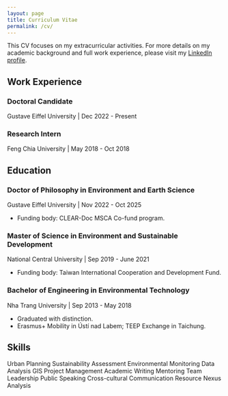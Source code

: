 ```yaml
---
layout: page 
title: Curriculum Vitae 
permalink: /cv/
---
```

<section class="cv-section">
    <p>
        This CV focuses on my extracurricular activities. For more details on my academic background and full work experience, please visit my <a href="https://linkedin.com/in/phamkien" target="_blank">LinkedIn profile</a>.
    </p>
</section>

<!-- Work Experience Section -->
<section class="cv-section">
    <h2 class="cv-section__title">Work Experience</h2>
    <div class="cv-item">
        <h3 class="cv-item__title">Doctoral Candidate</h3>
        <p class="cv-item__meta">Gustave Eiffel University | Dec 2022 - Present</p>
        <ul class="cv-item__list">
            <!-- Add details here -->
        </ul>
    </div>
    <div class="cv-item">
        <h3 class="cv-item__title">Research Intern</h3>
        <p class="cv-item__meta">Feng Chia University | May 2018 - Oct 2018</p>
        <ul class="cv-item__list">
            <!-- Add details here -->
        </ul>
    </div>
</section>

<!-- Education Section -->
<section class="cv-section">
    <h2 class="cv-section__title">Education</h2>
    <div class="cv-item">
        <h3 class="cv-item__title">Doctor of Philosophy in Environment and Earth Science</h3>
        <p class="cv-item__meta">Gustave Eiffel University | Nov 2022 - Oct 2025</p>
        <ul class="cv-item__list">
            <li>Funding body: CLEAR-Doc MSCA Co-fund program.</li>
        </ul>
    </div>
    <div class="cv-item">
        <h3 class="cv-item__title">Master of Science in Environment and Sustainable Development</h3>
        <p class="cv-item__meta">National Central University | Sep 2019 - June 2021</p>
        <ul class="cv-item__list">
            <li>Funding body: Taiwan International Cooperation and Development Fund.</li>
        </ul>
    </div>
    <div class="cv-item">
        <h3 class="cv-item__title">Bachelor of Engineering in Environmental Technology</h3>
        <p class="cv-item__meta">Nha Trang University | Sep 2013 - May 2018</p>
        <ul class="cv-item__list">
            <li>Graduated with distinction.</li>
            <li>Erasmus+ Mobility in Ústí nad Labem; TEEP Exchange in Taichung.</li>
        </ul>
    </div>
</section>

<!-- Skills Section -->
<section class="cv-section">
    <h2 class="cv-section__title">Skills</h2>
    <div class="cv-skills">
        <span class="cv-skill-badge">Urban Planning</span>
        <span class="cv-skill-badge">Sustainability Assessment</span>
        <span class="cv-skill-badge">Environmental Monitoring</span>
        <span class="cv-skill-badge">Data Analysis</span>
        <span class="cv-skill-badge">GIS</span>
        <span class="cv-skill-badge">Project Management</span>
        <span class="cv-skill-badge">Academic Writing</span>
        <span class="cv-skill-badge">Mentoring</span>
        <span class="cv-skill-badge">Team Leadership</span>
        <span class="cv-skill-badge">Public Speaking</span>
        <span class="cv-skill-badge">Cross-cultural Communication</span>
        <span class="cv-skill-badge">Resource Nexus Analysis</span>
    </div>
</section>


